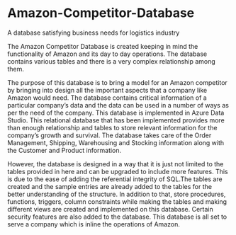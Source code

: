 # Amazon-Competitor-Database
A database satisfying business needs for logistics industry

The Amazon Competitor Database is created keeping in mind the functionality of Amazon and its day to day operations. The database contains various tables and there is a very complex relationship among them.

The purpose of this database is to bring a model for an Amazon competitor by bringing into design all the important aspects that a company like Amazon would need. The database contains critical information of a particular company’s data and the data can be used in a number of ways as per the need of the company. This database is implemented in Azure Data Studio. This relational database that has been implemented provides more than enough relationship and tables to store relevant information for the company’s growth and survival. The database takes care of the Order Management, Shipping, Warehousing and Stocking information along with the Customer and Product information.

However, the database is designed in a way that it is just not limited to the tables provided in here and can be upgraded to include more features. This is due to the ease of adding the referential integrity of SQL.The tables are created and the sample entries are already added to the tables for the better understanding of the structure. In addition to that, store procedures, functions, triggers, column constraints while making the tables and making different views are created and implemented on this database. Certain security features are also added to the database. This database is all set to serve a company which is inline the operations of Amazon.
